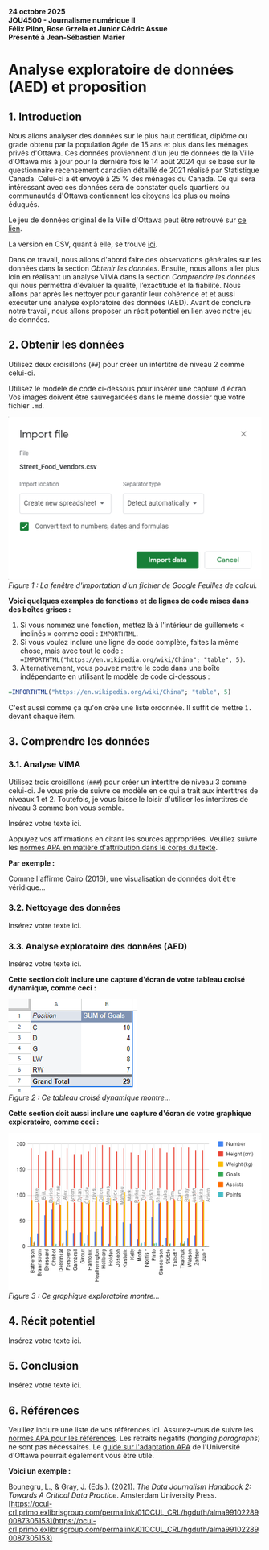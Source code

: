 **24 octobre 2025**<br>
**JOU4500 - Journalisme numérique II**<br>
**Félix Pilon, Rose Grzela et Junior Cédric Assue**<br>
**Présenté à Jean-Sébastien Marier**<br>

# Analyse exploratoire de données (AED) et proposition

## 1. Introduction

Nous allons analyser des données sur le plus haut certificat, diplôme ou grade obtenu par la population âgée de 15 ans et plus dans les ménages privés d'Ottawa. Ces données proviennent d'un jeu de données de la Ville d'Ottawa mis à jour pour la dernière fois le 14 août 2024 qui se base sur le questionnaire recensement canadien détaillé de 2021 réalisé par Statistique Canada. Celui-ci a ét envoyé à 25 % des ménages du Canada. Ce qui sera intéressant avec ces données sera de constater quels quartiers ou communautés d'Ottawa contiennent les citoyens les plus ou moins éduqués.

Le jeu de données original de la Ville d'Ottawa peut être retrouvé sur [ce lien](https://ouverte.ottawa.ca/datasets/ottawa::questionnaire-d%C3%A9taill%C3%A9-du-recensement-de-2021-donn%C3%A9es-par-quartier/about).

La version en CSV, quant à elle, se trouve [ici](https://raw.githubusercontent.com/jsmarier/files-for-course-assignments/refs/heads/main/Questionnaire_d%C3%A9taill%C3%A9_du_recensement_de_2021_Donn%C3%A9es_par_quartier.csv).

Dans ce travail, nous allons d'abord faire des observations générales sur les données dans la section *Obtenir les données*. Ensuite, nous allons aller plus loin en réalisant un analyse VIMA dans la section *Comprendre les données* qui nous permettra d'évaluer la qualité, l’exactitude et la fiabilité. Nous allons par après les nettoyer pour garantir leur cohérence et et aussi exécuter une analyse exploratoire des données (AED). Avant de conclure notre travail, nous allons proposer un récit potentiel en lien avec notre jeu de données. 

## 2. Obtenir les données

Utilisez deux croisillons (`##`) pour créer un intertitre de niveau 2 comme celui-ci.

Utilisez le modèle de code ci-dessous pour insérer une capture d'écran. Vos images doivent être sauvegardées dans le même dossier que votre fichier `.md`.

![](import-screen-capture.png)<br>
*Figure 1 : La fenêtre d'importation d'un fichier de Google Feuilles de calcul.*

**Voici quelques exemples de fonctions et de lignes de code mises dans des boîtes grises :**

1. Si vous nommez une fonction, mettez là à l'intérieur de guillemets « inclinés » comme ceci : `IMPORTHTML`.
1. Si vous voulez inclure une ligne de code complète, faites la même chose, mais avec tout le code : `=IMPORTHTML("https://en.wikipedia.org/wiki/China"; "table", 5)`.
1. Alternativement, vous pouvez mettre le code dans une boîte indépendante en utilisant le modèle de code ci-dessous :

``` r
=IMPORTHTML("https://en.wikipedia.org/wiki/China"; "table", 5)
```
C'est aussi comme ça qu'on crée une liste ordonnée. Il suffit de mettre `1.` devant chaque item.

## 3. Comprendre les données

### 3.1. Analyse VIMA

Utilisez trois croisillons (`###`) pour créer un intertitre de niveau 3 comme celui-ci. Je vous prie de suivre ce modèle en ce qui a trait aux intertitres de niveaux 1 et 2. Toutefois, je vous laisse le loisir d'utiliser les intertitres de niveau 3 comme bon vous semble.

Insérez votre texte ici.

Appuyez vos affirmations en citant les sources appropriées. Veuillez suivre les [normes APA en matière d'attribution dans le corps du texte](https://apastyle.apa.org/style-grammar-guidelines/citations).

**Par exemple :**

Comme l'affirme Cairo (2016), une visualisation de données doit être véridique...

### 3.2. Nettoyage des données

Insérez votre texte ici.

### 3.3. Analyse exploratoire des données (AED)

Insérez votre texte ici.

**Cette section doit inclure une capture d'écran de votre tableau croisé dynamique, comme ceci :**

![](pivot-table-screen-capture.png)<br>
*Figure 2 : Ce tableau croisé dynamique montre...*

**Cette section doit aussi inclure une capture d'écran de votre graphique exploratoire, comme ceci :**

![](chart-screen-capture.png)<br>
*Figure 3 : Ce graphique exploratoire montre...*

## 4. Récit potentiel

Insérez votre texte ici.

## 5. Conclusion

Insérez votre texte ici.

## 6. Références

Veuillez inclure une liste de vos références ici. Assurez-vous de suivre les [normes APA pour les références](https://apastyle.apa.org/style-grammar-guidelines/references). Les retraits négatifs (*hanging paragraphs*) ne sont pas nécessaires. Le [guide sur l'adaptation APA](https://arts.uottawa.ca/lettres/sites/arts.uottawa.ca.lettres/files/cartu-outils-de-redaction-adaptation-apa.pdf) de l'Université d'Ottawa pourrait également vous être utile.

**Voici un exemple :**

Bounegru, L., & Gray, J. (Eds.). (2021). *The Data Journalism Handbook 2: Towards A Critical Data Practice*. Amsterdam University Press. [https://ocul-crl.primo.exlibrisgroup.com/permalink/01OCUL_CRL/hgdufh/alma991022890087305153](https://ocul-crl.primo.exlibrisgroup.com/permalink/01OCUL_CRL/hgdufh/alma991022890087305153)
